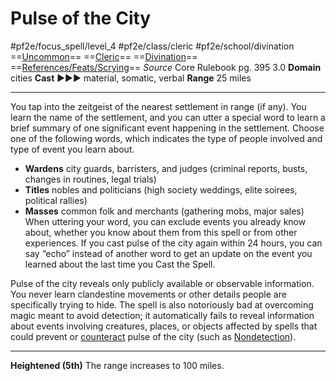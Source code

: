 # Pulse of the City
#pf2e/focus_spell/level_4 #pf2e/class/cleric #pf2e/school/divination 
==[Uncommon](../../../rules/traits/uncommon.md)== ==[Cleric](../../../rules/traits/cleric.md)== ==[Divination](../../../rules/traits/divination.md)== ==[References/Feats/Scrying](References/Feats/Scrying)==
*Source* Core Rulebook pg. 395 3.0
**Domain** cities
**Cast** ►►► material, somatic, verbal
**Range** 25 miles

---
You tap into the zeitgeist of the nearest settlement in range (if any). You learn the name of the settlement, and you can utter a special word to learn a brief summary of one significant event happening in the settlement. Choose one of the following words, which indicates the type of people involved and type of event you learn about.
- **Wardens** city guards, barristers, and judges (criminal reports, busts, changes in routines, legal trials)
- **Titles** nobles and politicians (high society weddings, elite soirees, political rallies)
- **Masses** common folk and merchants (gathering mobs, major sales)
When uttering your word, you can exclude events you already know about, whether you know about them from this spell or from other experiences. If you cast pulse of the city again within 24 hours, you can say “echo” instead of another word to get an update on the event you learned about the last time you Cast the Spell.

Pulse of the city reveals only publicly available or observable information. You never learn clandestine movements or other details people are specifically trying to hide. The spell is also notoriously bad at overcoming magic meant to avoid detection; it automatically fails to reveal information about events involving creatures, places, or objects affected by spells that could prevent or [counteract](../../../Rules/Counteracting.md) pulse of the city (such as [Nondetection](../../Arcane_Tradition/Level%203/Nondetection.md)).

<hr>

**Heightened (5th)** The range increases to 100 miles.
